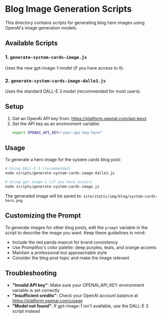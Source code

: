 # Blog Image Generation Scripts

This directory contains scripts for generating blog hero images using OpenAI's image generation models.

## Available Scripts

### 1. `generate-system-cards-image.js`

Uses the new gpt-image-1 model (if you have access to it).

### 2. `generate-system-cards-image-dalle3.js`

Uses the standard DALL-E 3 model (recommended for most users).

## Setup

1. Get an OpenAI API key from: https://platform.openai.com/api-keys
2. Set the API key as an environment variable:
   ```bash
   export OPENAI_API_KEY="your-api-key-here"
   ```

## Usage

To generate a hero image for the system cards blog post:

```bash
# Using DALL-E 3 (recommended)
node scripts/generate-system-cards-image-dalle3.js

# Using gpt-image-1 (if you have access)
node scripts/generate-system-cards-image.js
```

The generated image will be saved to: `site/static/img/blog/system-cards-hero.png`

## Customizing the Prompt

To generate images for other blog posts, edit the `prompt` variable in the script to describe the image you want. Keep these guidelines in mind:

- Include the red panda mascot for brand consistency
- Use Promptfoo's color palette: deep purples, teals, and orange accents
- Maintain a professional but approachable style
- Consider the blog post topic and make the image relevant

## Troubleshooting

- **"Invalid API key"**: Make sure your OPENAI_API_KEY environment variable is set correctly
- **"Insufficient credits"**: Check your OpenAI account balance at https://platform.openai.com/usage
- **"Model not found"**: If gpt-image-1 isn't available, use the DALL-E 3 script instead
